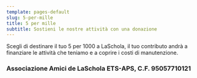```yaml
---
template: pages-default
slug: 5-per-mille
title: 5 per mille
subtitle: Sostieni le nostre attività con una donazione
---
```


<Row>
<Col narrow>

Scegli di destinare il tuo 5 per 1000 a LaSchola, il tuo contributo andrà a finanziare le attività che teniamo e a coprire i costi di manutenzione.

### Associazione Amici de LaSchola ETS-APS, C.F. 95057710121

</Col>
</Row>